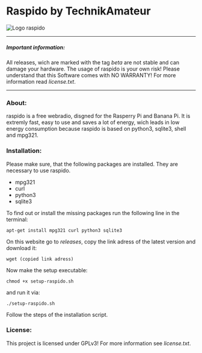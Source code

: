 # Raspido by TechnikAmateur

![Logo raspido](https://github.com/technikamateur/raspido/blob/master/logo/raspido_128px_transparent.png "Logo raspido")
***
##### Important information:
All releases, wich are marked with the tag *beta* are not stable and can damage your hardware.
The usage of raspido is your own risk! Please understand that this Software comes with NO WARRANTY! For more information read *license.txt*.
***
### About:
raspido is a free webradio, disgned for the Rasperry Pi and Banana Pi. It is extremly fast, easy to use and saves a lot of energy, wich leads in low energy consumption because raspido is based on python3, sqlite3, shell and mpg321.

### Installation:
Please make sure, that the following packages are installed. They are necessary to use raspido.
- mpg321
- curl
- python3
- sqlite3

To find out or install the missing packages run the following line in the terminal:

`apt-get install mpg321 curl python3 sqlite3`

On this website go to *releases*, copy the link adress of the latest version and download it:

`wget (copied link adress)`

Now make the setup executable:

`chmod +x setup-raspido.sh`

and run it via:

`./setup-raspido.sh`

Follow the steps of the installation script.

### License:
This project is licensed under GPLv3! For more information see *license.txt*.
